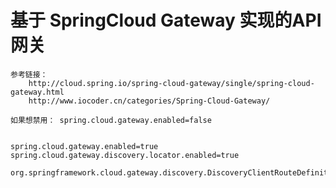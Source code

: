 # 基于 SpringCloud Gateway 实现的API网关
    参考链接： 
        http://cloud.spring.io/spring-cloud-gateway/single/spring-cloud-gateway.html
        http://www.iocoder.cn/categories/Spring-Cloud-Gateway/
        
    如果想禁用： spring.cloud.gateway.enabled=false
    
    
    spring.cloud.gateway.enabled=true
    spring.cloud.gateway.discovery.locator.enabled=true
    
    org.springframework.cloud.gateway.discovery.DiscoveryClientRouteDefinitionLocator.getRouteDefinitions











































